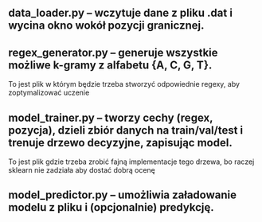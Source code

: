 ## data_loader.py – wczytuje dane z pliku .dat i wycina okno wokół pozycji granicznej.


##  regex_generator.py – generuje wszystkie możliwe k-gramy z alfabetu {A, C, G, T}.

To jest plik w którym będzie trzeba stworzyć odpowiednie regexy, aby zoptymalizować uczenie


##  model_trainer.py – tworzy cechy (regex, pozycja), dzieli zbiór danych na train/val/test i trenuje drzewo decyzyjne, zapisując model.

To jest plik gdzie trzeba zrobić fajną implementacje tego drzewa, bo raczej sklearn nie zadziała aby dostać dobrą ocenę


## model_predictor.py – umożliwia załadowanie modelu z pliku i (opcjonalnie) predykcję.